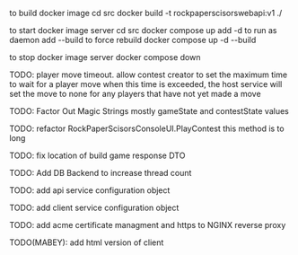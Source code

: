 to build docker image
cd src
docker build -t rockpaperscisorswebapi:v1 ./

to start docker image server
cd src
docker compose up
    add -d to run as daemon
    add --build to force rebuild
    docker compose up -d --build

to stop docker image server
docker compose down





TODO: player move timeout.
    allow contest creator to set the maximum time to wait for a player move
    when this time is exceeded, the host service will set the move to none for any players that have not yet made a move

TODO:
    Factor Out Magic Strings
    mostly gameState and contestState values

TODO:
    refactor RockPaperScisorsConsoleUI.PlayContest
    this method is to long

TODO:
    fix location of build game response DTO

TODO:
    Add DB Backend to increase thread count

TODO:
    add api service configuration object

TODO:
    add client service configuration object

TODO:
    add acme certificate managment and https to NGINX reverse proxy

TODO(MABEY):
    add html version of client